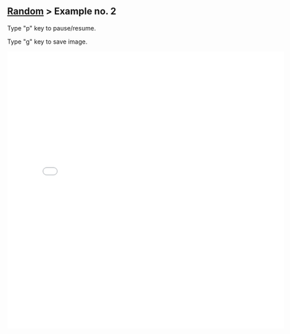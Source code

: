 ## [Random](../) > Example no. 2

Type "p" key to pause/resume.

Type "g" key to save image.

<iframe src="./sketch.html" width="640px" height="640px" frameborder="0"></iframe>
